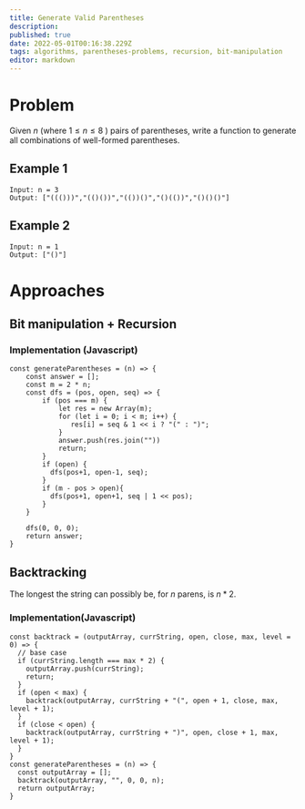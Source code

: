 ```yaml
---
title: Generate Valid Parentheses
description: 
published: true
date: 2022-05-01T00:16:38.229Z
tags: algorithms, parentheses-problems, recursion, bit-manipulation
editor: markdown
---
```


# Problem
Given $n$ (where $1 \le n \le 8$ ) pairs of parentheses, write a function to generate all combinations of well-formed parentheses. 

## Example 1
```
Input: n = 3
Output: ["((()))","(()())","(())()","()(())","()()()"]
```
## Example 2
```
Input: n = 1
Output: ["()"]
```

# Approaches
## Bit manipulation + Recursion
### Implementation (Javascript)
```
const generateParentheses = (n) => {
    const answer = [];
    const m = 2 * n;
    const dfs = (pos, open, seq) => {
        if (pos === m) {
            let res = new Array(m);
            for (let i = 0; i < m; i++) {
               res[i] = seq & 1 << i ? "(" : ")"; 
            }
            answer.push(res.join(""))
            return;
        }
        if (open) {
          dfs(pos+1, open-1, seq);  
        }
        if (m - pos > open){
          dfs(pos+1, open+1, seq | 1 << pos);  
        }
    }

    dfs(0, 0, 0);
    return answer;
}
```
## Backtracking
The longest the string can possibly be, for $n$ parens, is $n*2$.
### Implementation(Javascript)
```
const backtrack = (outputArray, currString, open, close, max, level = 0) => {
  // base case
  if (currString.length === max * 2) {
    outputArray.push(currString);
    return;
  }
  if (open < max) {
    backtrack(outputArray, currString + "(", open + 1, close, max, level + 1);
  }
  if (close < open) {
    backtrack(outputArray, currString + ")", open, close + 1, max, level + 1);
  }
}
const generateParentheses = (n) => {
  const outputArray = [];
  backtrack(outputArray, "", 0, 0, n);
  return outputArray;
}
```